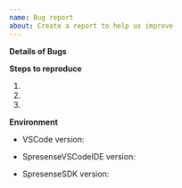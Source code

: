 ```yaml
---
name: Bug report
about: Create a report to help us improve
---
```


**Details of Bugs**


**Steps to reproduce**

1. 
2. 
3. 

**Environment**

<!--
The VSCode version should be copied and pasted by pressing the 'Copy' button in the dialog displayed by 'Help' -> 'About' on the VSCode.
e.g.:
Version: 1.75.1 (user setup)
Commit: 441438abd1ac652551dbe4d408dfcec8a499b8bf
Date: 2023-02-08T21:32:34.589Z
Electron: 19.1.9
Chromium: 102.0.5005.194
Node.js: 16.14.2
V8: 10.2.154.23-electron.0
OS: Windows_NT x64 10.0.19044
Sandboxed: No
-->
 - VSCode version:
<!--
For the version of SpresenseVSCodeIDE, select SpresenseVSCodeIDE from the list of VSCode extensions and note the version displayed to the right of the extension name.
e.g.:
v1.4.100
-->
 - SpresenseVSCodeIDE version:
<!--
The version of the SpresenseSDK should be the letter following 'SDK_VERSION=' in the file spresense/sdk/tools/mkversion.sh.
e.g.:
v3.0.1
-->
 - SpresenseSDK version:

